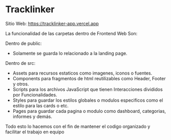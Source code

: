 # Tracklinker

Sitio Web: https://tracklinker-app.vercel.app

La funcionalidad de las carpetas dentro de Frontend Web Son:

Dentro de public:
- Solamente se guarda lo relacionado a la landing page.

Dentro de src:
- Assets para recursos estaticos como imagenes, iconos o fuentes.
- Components para fragmentos de html reutilizables como Header, Footer y otros.
- Scripts para los archivos JavaScript que tienen Interacciones divididos por Funcionalidades.
- Styles para guardar los estilos globales o modulos especificos como el estilo para las cards o etc.
- Pages para guardar cada pagina o modulo como dashboard, categorias, informes y demás.

Todo esto lo hacemos con el fin de mantener el codigo organizado y facilitar el trabajo en equipo
